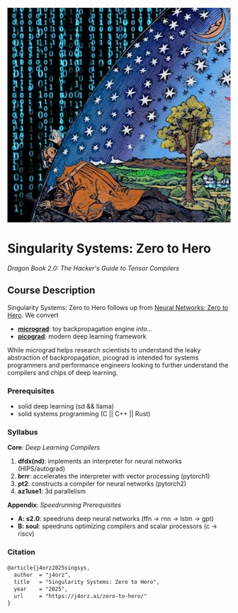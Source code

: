 ![](./flammarion.webp)
# Singularity Systems: Zero to Hero
*Dragon Book 2.0: The Hacker's Guide to Tensor Compilers*

## Course Description
Singularity Systems: Zero to Hero follows up from
[Neural Networks: Zero to Hero](https://karpathy.ai/zero-to-hero.html). We convert
- [**micrograd**](https://github.com/karpathy/micrograd): toy backpropagation engine *into...*
- [**picograd**](https://github.com/j4orz/picograd): modern deep learning framework

While micrograd helps research scientists to understand the leaky abstraction of
backpropagation, picograd is intended for systems programmers and performance
engineers looking to further understand the compilers and chips of deep learning.

### Prerequisites
- solid deep learning (sd && llama)
- solid systems programming (C || C++ || Rust)

### Syllabus
**Core**: *Deep Learning Compilers*

1. **dfdx(nd)**: implements an interpreter for neural networks (HIPS/autograd)
2. **brrr**: accelerates the interpreter with vector processing (pytorch1)
3. **pt2**: constructs a compiler for neural networks (pytorch2)
4. **az1use1**: 3d parallelism

**Appendix**: *Speedrunning Prerequisites*
-  **A: s2.0**: speedruns deep neural networks (ffn -> rnn -> lstm -> gpt)
-  **B: soul**: speedruns optimizing compilers and scalar processors (c -> riscv)

### Citation
```
@article{j4orz2025singsys,
  author  = "j4orz",
  title   = "Singularity Systems: Zero to Hero",
  year    = "2025",
  url     = "https://j4orz.ai/zero-to-hero/"
}
```